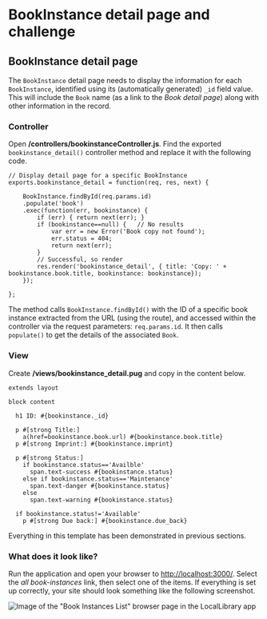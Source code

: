 # BookInstance detail page and challenge

## BookInstance detail page

The `BookInstance` detail page needs to display the information for each `BookInstance`, identified using its (automatically generated) `_id` field value. This will include the `Book` name (as a link to the *Book detail page*) along with other information in the record.

### Controller

Open **/controllers/bookinstanceController.js**. Find the exported `bookinstance_detail()` controller method and replace it with the following code.
```
// Display detail page for a specific BookInstance
exports.bookinstance_detail = function(req, res, next) {
    
    BookInstance.findById(req.params.id)
    .populate('book')
    .exec(function(err, bookinstance) {
        if (err) { return next(err); }
        if (bookinstance==null) {   // No results
            var err = new Error('Book copy not found');
            err.status = 404;
            return next(err);
        }
        // Successful, so render
        res.render('bookinstance_detail', { title: 'Copy: ' + bookinstance.book.title, bookinstance: bookinstance});
    });
    
};
```
The method calls `BookInstance.findById()` with the ID of a specific book instance extracted from the URL (using the route), and accessed within the controller via the request parameters: `req.params.id`. It then calls `populate()` to get the details of the associated `Book`.

### View

Create **/views/bookinstance_detail.pug** and copy in the content below.
```
extends layout 

block content 

  h1 ID: #{bookinstance._id} 

  p #[strong Title:] 
    a(href=bookinstance.book.url) #{bookinstance.book.title} 
  p #[strong Imprint:] #{bookinstance.imprint} 

  p #[strong Status:] 
    if bookinstance.status=='Availble'
      span.text-success #{bookinstance.status} 
    else if bookinstance.status=='Maintenance'
      span.text-danger #{bookinstance.status}  
    else 
      span.text-warning #{bookinstance.status} 

  if bookinstance.status!='Available' 
    p #[strong Due back:] #{bookinstance.due_back}
```
Everything in this template has been demonstrated in previous sections.

### What does it look like?

Run the application and open your browser to [http://localhost:3000/](http://localhost:3000/). Select the *all book-instances* link, then select one of the items. If everything is set up correctly, your site should look something like the following screenshot.

![Image of the "Book Instances List" browser page in the LocalLibrary app](https://developer.mozilla.org/en-US/docs/Learn/Server-side/Express_Nodejs/Displaying_data/BookInstance_detail_page_and_challenge/locallibary_express_bookinstance_detail.png)